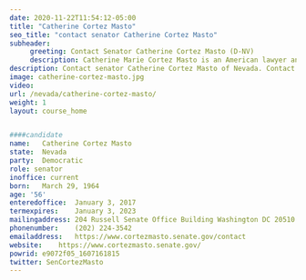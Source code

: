 ```yaml
---
date: 2020-11-22T11:54:12-05:00
title: "Catherine Cortez Masto"
seo_title: "contact senator Catherine Cortez Masto"
subheader:
     greeting: Contact Senator Catherine Cortez Masto (D-NV)
     description: Catherine Marie Cortez Masto is an American lawyer and politician who is the senior United States senator from Nevada since 2017. A member of the Democratic Party, she was the 32nd attorney general of Nevada from 2007 to 2015. Cortez Masto graduated from University of Nevada, Reno and Gonzaga University School of Law.
description: Contact senator Catherine Cortez Masto of Nevada. Contact information for Catherine Cortez Masto includes  email address, phone number, and mailing address.
image: catherine-cortez-masto.jpg
video: 
url: /nevada/catherine-cortez-masto/
weight: 1
layout: course_home


####candidate
name:	Catherine Cortez Masto
state:	Nevada
party:	Democratic
role: senator
inoffice: current
born:	March 29, 1964 
age: '56'
enteredoffice:	January 3, 2017
termexpires:	January 3, 2023
mailingaddress:	204 Russell Senate Office Building Washington DC 20510
phonenumber:	(202) 224-3542
emailaddress:	https://www.cortezmasto.senate.gov/contact
website:	https://www.cortezmasto.senate.gov/
powrid: e9072f05_1607161815
twitter: SenCortezMasto
---
```


